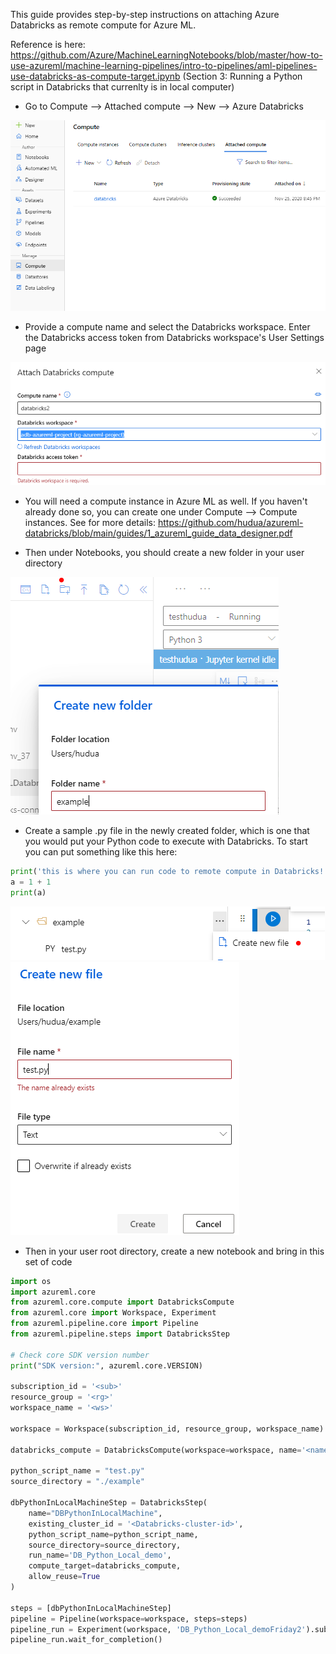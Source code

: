 This guide provides step-by-step instructions on attaching Azure Databricks as remote compute for Azure ML. 

Reference is here: https://github.com/Azure/MachineLearningNotebooks/blob/master/how-to-use-azureml/machine-learning-pipelines/intro-to-pipelines/aml-pipelines-use-databricks-as-compute-target.ipynb (Section 3: Running a Python script in Databricks that currenlty is in local computer)

* Go to Compute --> Attached compute --> New --> Azure Databricks

![alt text](/guides/images/amladb1.PNG)

* Provide a compute name and select the Databricks workspace. Enter the Databricks access token from Databricks workspace's User Settings page

![alt text](/guides/images/amladb2.PNG)

* You will need a compute instance in Azure ML as well. If you haven't already done so, you can create one under Compute --> Compute instances. See for more details: https://github.com/hudua/azureml-databricks/blob/main/guides/1_azureml_guide_data_designer.pdf

* Then under Notebooks, you should create a new folder in your user directory

![alt text](/guides/images/amladb3.PNG)

* Create a sample .py file in the newly created folder, which is one that you would put your Python code to execute with Databricks. To start you can put something like this here:

```python
print('this is where you can run code to remote compute in Databricks!')
a = 1 + 1
print(a)
```
![alt text](/guides/images/amladb4.PNG)
![alt text](/guides/images/amladb5.PNG)

* Then in your user root directory, create a new notebook and bring in this set of code



```python
import os
import azureml.core
from azureml.core.compute import DatabricksCompute
from azureml.core import Workspace, Experiment
from azureml.pipeline.core import Pipeline
from azureml.pipeline.steps import DatabricksStep

# Check core SDK version number
print("SDK version:", azureml.core.VERSION)

subscription_id = '<sub>'
resource_group = '<rg>'
workspace_name = '<ws>'

workspace = Workspace(subscription_id, resource_group, workspace_name)

databricks_compute = DatabricksCompute(workspace=workspace, name='<name of Databricks compute you gave>')

python_script_name = "test.py"
source_directory = "./example"

dbPythonInLocalMachineStep = DatabricksStep(
    name="DBPythonInLocalMachine",
    existing_cluster_id = '<Databricks-cluster-id>',
    python_script_name=python_script_name,
    source_directory=source_directory,
    run_name='DB_Python_Local_demo',
    compute_target=databricks_compute,
    allow_reuse=True
)

steps = [dbPythonInLocalMachineStep]
pipeline = Pipeline(workspace=workspace, steps=steps)
pipeline_run = Experiment(workspace, 'DB_Python_Local_demoFriday2').submit(pipeline)
pipeline_run.wait_for_completion()

```
